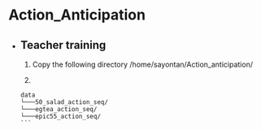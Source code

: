 # Action_Anticipation

- ## Teacher training
  1. Copy the following directory /home/sayontan/Action_anticipation/
    2.  ```
      data  
      └───50_salad_action_seq/
      └───egtea_action_seq/ 
      └───epic55_action_seq/
      ```

